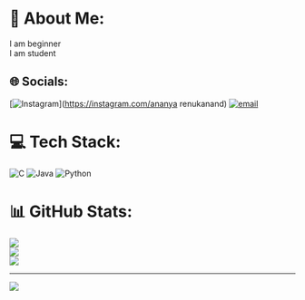 # 💫 About Me:
I am beginner <br>I am student<br>


## 🌐 Socials:
[![Instagram](https://img.shields.io/badge/Instagram-%23E4405F.svg?logo=Instagram&logoColor=white)](https://instagram.com/ananya renukanand) [![email](https://img.shields.io/badge/Email-D14836?logo=gmail&logoColor=white)](mailto:hrananya609@gmail.com) 

# 💻 Tech Stack:
![C](https://img.shields.io/badge/c-%2300599C.svg?style=for-the-badge&logo=c&logoColor=white) ![Java](https://img.shields.io/badge/java-%23ED8B00.svg?style=for-the-badge&logo=openjdk&logoColor=white) ![Python](https://img.shields.io/badge/python-3670A0?style=for-the-badge&logo=python&logoColor=ffdd54)
# 📊 GitHub Stats:
![](https://github-readme-stats.vercel.app/api?username=Ananya2729&theme=shadow_blue&hide_border=false&include_all_commits=false&count_private=false)<br/>
![](https://nirzak-streak-stats.vercel.app/?user=Ananya2729&theme=shadow_blue&hide_border=false)<br/>
![](https://github-readme-stats.vercel.app/api/top-langs/?username=Ananya2729&theme=shadow_blue&hide_border=false&include_all_commits=false&count_private=false&layout=compact)

---
[![](https://visitcount.itsvg.in/api?id=Ananya2729&icon=0&color=0)](https://visitcount.itsvg.in)

<!-- Proudly created with GPRM ( https://gprm.itsvg.in ) -->
